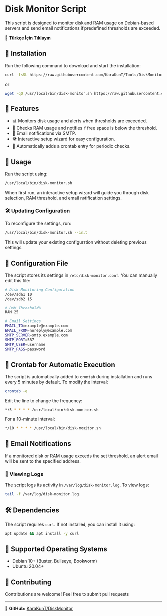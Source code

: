 # Disk Monitor Script

This script is designed to monitor disk and RAM usage on Debian-based servers and send email notifications if predefined thresholds are exceeded.

📌 **[Türkçe İçin Tıklayın](README-tr.md)**

## 🚀 Installation

Run the following command to download and start the installation:

```bash
curl -fsSL https://raw.githubusercontent.com/KaraKunT/Tools/DiskMonitor/disk-monitor.sh -o /usr/local/bin/disk-monitor.sh && chmod +x /usr/local/bin/disk-monitor.sh && /usr/local/bin/disk-monitor.sh --init
```

or

```bash
wget -qO /usr/local/bin/disk-monitor.sh https://raw.githubusercontent.com/KaraKunT/DiskMonitor/main/disk-monitor.sh && chmod +x /usr/local/bin/disk-monitor.sh && /usr/local/bin/disk-monitor.sh --init
```

## 📌 Features

- 📊 Monitors disk usage and alerts when thresholds are exceeded.
- 💾 Checks RAM usage and notifies if free space is below the threshold.
- 📧 Email notifications via SMTP.
- 🛠 Interactive setup wizard for easy configuration.
- 🔄 Automatically adds a crontab entry for periodic checks.

## 📖 Usage

Run the script using:

```bash
/usr/local/bin/disk-monitor.sh
```

When first run, an interactive setup wizard will guide you through disk selection, RAM threshold, and email notification settings.

### 🛠 Updating Configuration

To reconfigure the settings, run:

```bash
/usr/local/bin/disk-monitor.sh --init
```

This will update your existing configuration without deleting previous settings.

## 📜 Configuration File

The script stores its settings in `/etc/disk-monitor.conf`. You can manually edit this file:

```bash
# Disk Monitoring Configuration
/dev/sda1 10
/dev/sdb2 15

# RAM Threshold%
RAM 25

# Email Settings
EMAIL_TO=example@example.com
EMAIL_FROM=noreply@example.com
SMTP_SERVER=smtp.example.com
SMTP_PORT=587
SMTP_USER=username
SMTP_PASS=password
```

## 📅 Crontab for Automatic Execution

The script is automatically added to `crontab` during installation and runs every 5 minutes by default. To modify the interval:

```bash
crontab -e
```

Edit the line to change the frequency:

```bash
*/5 * * * * /usr/local/bin/disk-monitor.sh
```

For a 10-minute interval:

```bash
*/10 * * * * /usr/local/bin/disk-monitor.sh
```

## 📩 Email Notifications

If a monitored disk or RAM usage exceeds the set threshold, an alert email will be sent to the specified address.

### 🔎 Viewing Logs

The script logs its activity in `/var/log/disk-monitor.log`. To view logs:

```bash
tail -f /var/log/disk-monitor.log
```

## 🛠 Dependencies

The script requires `curl`. If not installed, you can install it using:

```bash
apt update && apt install -y curl
```

## 📌 Supported Operating Systems

- Debian 10+ (Buster, Bullseye, Bookworm)
- Ubuntu 20.04+

## 🤝 Contributing

Contributions are welcome! Feel free to submit pull requests

---

📌 **GitHub:** [KaraKunT/DiskMonitor](https://github.com/KaraKunT/DiskMonitor)

